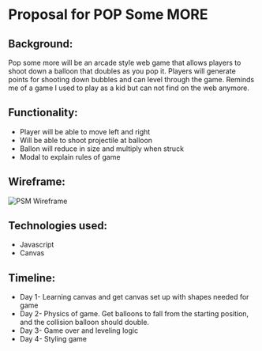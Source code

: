 # Proposal for POP Some MORE

## Background:
Pop some more will be an arcade style web game that allows players to shoot down a balloon that doubles as you pop it. Players will generate points for shooting down bubbles and can level through the game. Reminds me of a game I used to play as a kid but can not find on the web anymore. 

## Functionality: 
* Player will be able to move left and right 
* Will be able to shoot projectile at balloon
* Ballon will reduce in size and multiply when struck 
* Modal to explain rules of game 

## Wireframe: 
![PSM Wireframe](https://user-images.githubusercontent.com/76965024/120233918-d8fcf600-c224-11eb-98eb-8d0d6b4b8488.jpg)

## Technologies used: 
* Javascript 
* Canvas

## Timeline: 
* Day 1- Learning canvas and get canvas set up with shapes needed for game 
* Day 2- Physics of game. Get balloons to fall from the starting position, and the collision balloon should double. 
* Day 3- Game over and leveling logic 
* Day 4- Styling game
